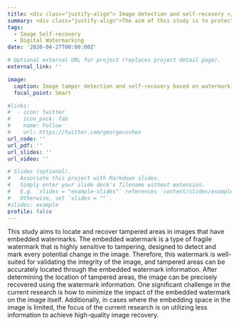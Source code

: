 ```yaml
---
title: <div class="justify-align"> Image detection and self-recovery </div>
summary: <div class="justify-align">The aim of this study is to protect image content and minimize the impact of watermarks on images by using fragile watermarking techniques to locate and recover tampered areas in the images.</div>
tags:
  - Image Self-recovery
  - Digital Watermarking
date: '2020-04-27T00:00:00Z'

# Optional external URL for project (replaces project detail page).
external_link: ''

image:
  caption: Image tamper detection and self-recovery based on watermarking
  focal_point: Smart

#links:
#  - icon: twitter
#    icon_pack: fab
#    name: Follow
#    url: https://twitter.com/georgecushen
url_code: ''
url_pdf: ''
url_slides: ''
url_video: ''

# Slides (optional).
#   Associate this project with Markdown slides.
#   Simply enter your slide deck's filename without extension.
#   E.g. `slides = "example-slides"` references `content/slides/example-slides.md`.
#   Otherwise, set `slides = ""`.
#slides: example
profile: false
---
```

<div class="justify-align">
This study aims to locate and recover tampered areas in images that have embedded watermarks. The embedded watermark is a type of fragile watermark that is highly sensitive to tampering, designed to detect and mark every potential change in the image. Therefore, this watermark is well-suited for validating the integrity of the image, and tampered areas can be accurately located through the embedded watermark information. After determining the location of tampered areas, the image can be precisely recovered using the watermark information. One significant challenge in the current research is how to minimize the impact of the embedded watermark on the image itself. Additionally, in cases where the embedding space in the image is limited, the focus of the current research is on utilizing less information to achieve high-quality image recovery.
</div>

